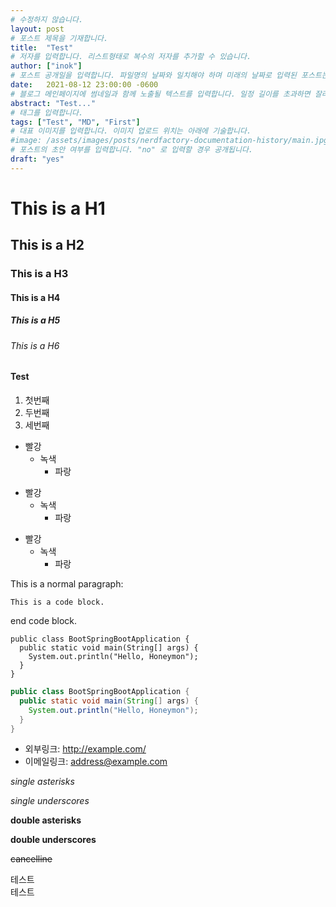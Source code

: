 ```yaml
---
# 수정하지 않습니다.
layout: post 
# 포스트 제목을 기재합니다.
title:  "Test" 
# 저자를 입력합니다. 리스트형태로 복수의 저자를 추가할 수 있습니다.
author: ["inok"] 
# 포스트 공개일을 입력합니다. 파일명의 날짜와 일치해야 하며 미래의 날짜로 입력된 포스트는 공개되지 않습니다.
date:   2021-08-12 23:00:00 -0600 
# 블로그 메인페이지에 썸네일과 함께 노출될 텍스트를 입력합니다. 일정 길이를 초과하면 잘려서 표시됩니다.
abstract: "Test..."
# 태그를 입력합니다.
tags: ["Test", "MD", "First"]
# 대표 이미지를 입력합니다. 이미지 업로드 위치는 아래에 기술합니다.
#image: /assets/images/posts/nerdfactory-documentation-history/main.jpg
# 포스트의 초안 여부를 입력합니다. "no" 로 입력할 경우 공개됩니다.
draft: "yes"
---
```

# This is a H1
## This is a H2
### This is a H3
#### This is a H4
##### This is a H5
###### This is a H6



#### Test
1. 첫번째
2. 두번째
3. 세번째

* 빨강
  * 녹색
    * 파랑


+ 빨강
  + 녹색
    + 파랑

- 빨강
  - 녹색
    - 파랑


This is a normal paragraph:

    This is a code block.
    
end code block.


```
public class BootSpringBootApplication {
  public static void main(String[] args) {
    System.out.println("Hello, Honeymon");
  }
}
```

```JAVA
public class BootSpringBootApplication {
  public static void main(String[] args) {
    System.out.println("Hello, Honeymon");
  }
}
```


* 외부링크: <http://example.com/>
* 이메일링크: <address@example.com>


*single asterisks*

_single underscores_

**double asterisks**

__double underscores__

~~cancelline~~

테스트   
테스트

